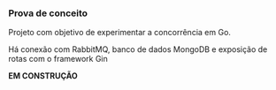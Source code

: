 ### Prova de conceito

Projeto com objetivo de experimentar a concorrência em Go.

Há conexão com RabbitMQ, banco de dados MongoDB e exposição de rotas com o framework Gin

**EM CONSTRUÇÃO**
